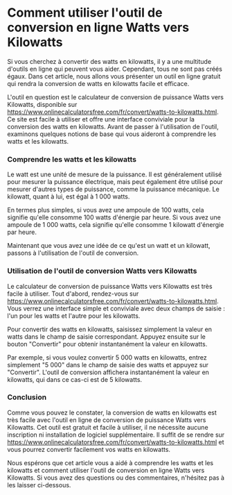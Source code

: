 Comment utiliser l'outil de conversion en ligne Watts vers Kilowatts
====================================================================

Si vous cherchez à convertir des watts en kilowatts, il y a une multitude d'outils en ligne qui peuvent vous aider. Cependant, tous ne sont pas créés égaux. Dans cet article, nous allons vous présenter un outil en ligne gratuit qui rendra la conversion de watts en kilowatts facile et efficace.

L'outil en question est le calculateur de conversion de puissance Watts vers Kilowatts, disponible sur <https://www.onlinecalculatorsfree.com/fr/convert/watts-to-kilowatts.html>. Ce site est facile à utiliser et offre une interface conviviale pour la conversion des watts en kilowatts. Avant de passer à l'utilisation de l'outil, examinons quelques notions de base qui vous aideront à comprendre les watts et les kilowatts.

### Comprendre les watts et les kilowatts

Le watt est une unité de mesure de la puissance. Il est généralement utilisé pour mesurer la puissance électrique, mais peut également être utilisé pour mesurer d'autres types de puissance, comme la puissance mécanique. Le kilowatt, quant à lui, est égal à 1 000 watts.

En termes plus simples, si vous avez une ampoule de 100 watts, cela signifie qu'elle consomme 100 watts d'énergie par heure. Si vous avez une ampoule de 1 000 watts, cela signifie qu'elle consomme 1 kilowatt d'énergie par heure.

Maintenant que vous avez une idée de ce qu'est un watt et un kilowatt, passons à l'utilisation de l'outil de conversion.

### Utilisation de l'outil de conversion Watts vers Kilowatts

Le calculateur de conversion de puissance Watts vers Kilowatts est très facile à utiliser. Tout d'abord, rendez-vous sur <https://www.onlinecalculatorsfree.com/fr/convert/watts-to-kilowatts.html>. Vous verrez une interface simple et conviviale avec deux champs de saisie : l'un pour les watts et l'autre pour les kilowatts.

Pour convertir des watts en kilowatts, saisissez simplement la valeur en watts dans le champ de saisie correspondant. Appuyez ensuite sur le bouton "Convertir" pour obtenir instantanément la valeur en kilowatts.

Par exemple, si vous voulez convertir 5 000 watts en kilowatts, entrez simplement "5 000" dans le champ de saisie des watts et appuyez sur "Convertir". L'outil de conversion affichera instantanément la valeur en kilowatts, qui dans ce cas-ci est de 5 kilowatts.

### Conclusion

Comme vous pouvez le constater, la conversion de watts en kilowatts est très facile avec l'outil en ligne de conversion de puissance Watts vers Kilowatts. Cet outil est gratuit et facile à utiliser, il ne nécessite aucune inscription ni installation de logiciel supplémentaire. Il suffit de se rendre sur <https://www.onlinecalculatorsfree.com/fr/convert/watts-to-kilowatts.html> et vous pourrez convertir facilement vos watts en kilowatts.

Nous espérons que cet article vous a aidé à comprendre les watts et les kilowatts et comment utiliser l'outil de conversion en ligne Watts vers Kilowatts. Si vous avez des questions ou des commentaires, n'hésitez pas à les laisser ci-dessous.
